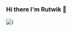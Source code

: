 ### Hi there I'm Rutwik 👋
![i](https://miro.medium.com/max/875/1*a-HMfeg5w-W02Nrw21iPtg.gif)
<!--
**Rutwik1000/Rutwik1000** is a ✨ _special_ ✨ repository because its `README.md` (this file) appears on your GitHub profile.

Here are some ideas to get you started:

- 🔭 I’m currently working on ...
- 🌱 I’m currently learning ...
- 👯 I’m looking to collaborate on ...
- 🤔 I’m looking for help with ...
- 💬 Ask me about ...
- 📫 How to reach me: ...
- 😄 Pronouns: ...
- ⚡ Fun fact: ...
-->

